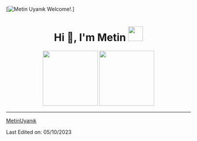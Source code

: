 [![Metin Uyanık Welcome!.](https://cdn.discordapp.net/attachments/825776443153055795/1159603080459976784/WELCOME.png?ex=65319f86&is=651f2a86&hm=8109c8b56e4a8bf209fb085862168f0012c339894a0e70df845ff8f80e3a6145&=&width=2262&height=754)]

<h1 align="center">Hi 👋, I'm Metin <img height="40" src="https://emoji.gg/assets/emoji/7333-parrotdance.gif"></h1>


</div>



<p align= "center">
  <img height= "150" src="https://github-readme-stats.vercel.app/api?username=metinuyanik&theme=react&show_icons=true&include_all_commits=true" />
  <img height= "150" src="https://github-readme-stats.vercel.app/api/top-langs/?username=metinuyanik&theme=react&layout=compact" />
</p>

------

[MetinUyanık](https://github.com/metinuyanik)

Last Edited on: 05/10/2023
